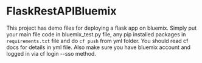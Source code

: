 # FlaskRestAPIBluemix
This project has demo files for deploying a flask app on bluemix. Simply put your main file code in bluemix_test.py file, any pip
installed packages in `requirements.txt` file and do `cf push` from yml folder. You should read cf docs for details in yml file.
Also make sure you have bluemix account and logged in via cf login --sso method.
